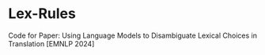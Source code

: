 # Lex-Rules
Code for Paper: Using Language Models to Disambiguate Lexical Choices in Translation [EMNLP 2024]

